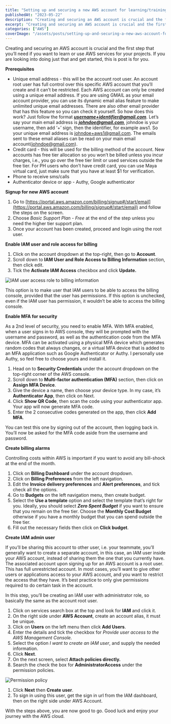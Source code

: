 ```yaml
---
title: "Setting up and securing a new AWS account for learning/training"
publishedAt: "2023-05-22"
description: "Creating and securing an AWS account is crucial and the first step that you’ll need if you want to learn or use AWS services for your projects. If you are looking into doing just that and get started, this is post is for you."
excerpt: "Creating and securing an AWS account is crucial and the first step that you’ll need if you want to learn or use AWS services for your projects. If you are looking into doing just that and get started, this is post is for you. Prerequisites Unique email ..."
categories: ["AWS"]
coverImage: "/assets/posts/setting-up-and-securing-a-new-aws-account-for-learning-training.png"
---
```


Creating and securing an AWS account is crucial and the first step that you’ll need if you want to learn or use AWS services for your projects. If you are looking into doing just that and get started, this is post is for you.

**Prerequisites**

- Unique email address - this will be the account root user. An account root user has full control over this specific AWS account that you’ll create and it can’t be restricted. Each AWS account can only be created using a unique email address. If you are using GMAIL as your email account provider, you can use its dynamic email alias feature to make unlimited unique email addresses. There are also other email provider that has this feature so you can check it yourself. So how does this work? Just follow the format ***username+identifier@gmail.com***. Let’s say your main email address is ***johndoe@gmail.com***, johndoe is your username, then add ‘+’ sign, then the identifier, for example aws1\. So your unique email address is johndoe+aws1@gmail.com. The emails sent to these email aliases can be read on your main email account(johndoe@gmail.com).
- Credit card - this will be used for the billing method of the account. New accounts has free tier allocation so you won’t be billed unless you incur charges, i.e., you go over the free tier limit or used services outside the free tier. For PH users who don’t have credit card, you can use Maya virtual card, just make sure that you have at least $1 for verification.
- Phone to receive sms/calls
- Authenticator device or app - Authy, Google authenticator

**Signup for new AWS account**

1.  Go to [https://portal.aws.amazon.com/billing/signup#/start/email](https://portal.aws.amazon.com/billing/signup#/start/email) and follow the steps on the screen.
2.  Choose _Basic Support Plan - Free_ at the end of the step unless you need the higher tier support plan.
3.  Once your account has been created, proceed and login using the root user.

**Enable IAM user and role access for billing**

1.  Click on the account dropdown at the top-right, then go to **Account**.
2.  Scroll down to **IAM User and Role Access to Billing Information** section, then click edit.
3.  Tick the **Activate IAM Access** checkbox and click **Update.**

![IAM user access role to billing information](/assets/posts/iam-user-access-billing-role.png)

This option is to make user that IAM users to be able to access the billing console, provided that the user has permissions. If this option is unchecked, even if the IAM user has permission, it wouldn’t be able to access the billing console.

**Enable MFA for security**

As a 2nd level of security, you need to enable MFA. With MFA enabled, when a user signs in to AWS console, they will be prompted with the username and password, as well as the authentication code from the MFA device. MFA can be activated using a physical MFA device which generates random codes that always changes, or a virtual MFA device that is added to an MFA application such as Google Authenticator or Authy. I personally use Authy, so feel free to choose yours and install it.

1.  Head on to **Security Credentials** under the account dropdown on the top-right corner of the AWS console.
2.  Scroll down to **Multi-factor authentication (MFA)** section, then click on **Assign MFA Device**.
3.  Give the device a name, then choose your device type. In my case, it’s **Authenticator App**, then click on Next.
4.  Click **Show QR Code**, then scan the code using your authenticator app. Your app will now generate MFA code.
5.  Enter the 2 consecutive codes generated on the app, then click **Add MFA**.

You can test this one by signing out of the account, then logging back in. You’ll now be asked for the MFA code aside from the username and password.

**Create billing alarms**

Controlling costs within AWS is important if you want to avoid any bill-shock at the end of the month.

1.  Click on **Billing Dashboard** under the account dropdown.
2.  Click on **Billing Preferences** from the left navigation.
3.  Edit the **Invoice delivery preferences** and **Alert preferences**, and tick check all the options.
4.  Go to **Budgets** on the left navigation menu, then create budget.
5.  Select the **Use a template** option and select the template that’s right for you. Ideally, you should select **_Zero Spent Budget_** if you want to ensure that you remain on the free tier. Choose the **Monthly Cost Budget** otherwise if you have a monthly budget that you can spend outside the free tier.
6.  Fill out the necessary fields then click on **Click budget**.

**Create IAM admin user**

If you’ll be sharing this account to other user, i.e. your teammate, you’ll generally want to create a separate account, in this case, an IAM user inside your AWS account, instead of sharing them the one that you currently have. The associated account upon signing up for an AWS account is a root user. This has full unrestricted account. In most cases, you’ll want to give other users or applications access to your AWS account, and you want to restrict the access that they have. It’s best practice to only give permissions required to do certain task in the account.

In this step, you’ll be creating an IAM user with administrator role, so basically the same as the account root user.

1.  Click on services search box at the top and look for **IAM** and click it.
2.  On the right side under **AWS Account**, create an account alias, it must be unique.
3.  Click on **Users** on the left menu then click **Add Users**.
4.  Enter the details and tick the checkbox for _Provide user access to the AWS Management Console._
5.  Select the option _I want to create an IAM user_, and supply the needed information.
6.  Click **Next**.
7.  On the next screen, select **Attach policies directly.**
8.  Search the check the box for **AdministratorAccess** under the permission policies.

![Permission policy](/assets/posts/permission-policies.png)

1.  Click **Next** then **Create user**.
2.  To sign in using this user, get the sign in url from the IAM dashboard, then on the right side under AWS Account.

With the steps above, you are now good to go. Good luck and enjoy your journey with the AWS cloud.
